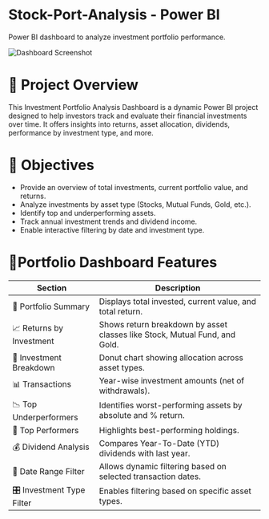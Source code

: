 # Stock-Port-Analysis - Power BI
Power BI dashboard to analyze investment portfolio performance.

![Dashboard Screenshot](./'Screenshot%20%2825%29.png')

# 📁 Project Overview 
This Investment Portfolio Analysis Dashboard is a dynamic Power BI project designed to help investors track and evaluate their financial investments over time. It offers insights into returns, asset allocation, dividends, performance by investment type, and more.

# 🎯 Objectives
* Provide an overview of total investments, current portfolio value, and returns.
* Analyze investments by asset type (Stocks, Mutual Funds, Gold, etc.).
* Identify top and underperforming assets.
* Track annual investment trends and dividend income.
* Enable interactive filtering by date and investment type.

 
# 📌Portfolio Dashboard Features

| Section | Description |
| ------- | ----------- |
| 💼 Portfolio Summary | Displays total invested, current value, and total return. |
| 📈 Returns by Investment | Shows return breakdown by asset classes like Stock, Mutual Fund, and Gold. |
| 🧮 Investment Breakdown | Donut chart showing allocation across asset types. |
| 📊 Transactions | Year-wise investment amounts (net of withdrawals). |
| 📉 Top Underperformers | Identifies worst-performing assets by absolute and % return. |
| 🥇 Top Performers | Highlights best-performing holdings. |
| 💰 Dividend Analysis | Compares Year-To-Date (YTD) dividends with last year. |
| 📆 Date Range Filter | Allows dynamic filtering based on selected transaction dates. |
| 🎛️ Investment Type Filter | Enables filtering based on specific asset types. |
